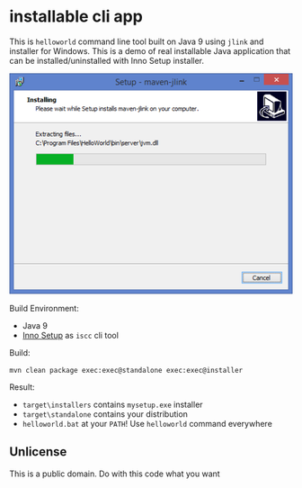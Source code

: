 # installable cli app

This is `helloworld` command line tool built on Java 9 using `jlink` and 
installer for Windows. This is a demo of real installable Java application that
can be installed/uninstalled with Inno Setup installer.

![1](https://raw.githubusercontent.com/char16t/i/master/maven-jlink-1.png)

Build Environment:

 * Java 9
 * [Inno Setup](http://www.jrsoftware.org/isdl.php) as `iscc` cli tool

Build:
```
mvn clean package exec:exec@standalone exec:exec@installer
```

Result:

 * `target\installers` contains `mysetup.exe` installer
 * `target\standalone` contains your distribution
 * `helloworld.bat` at your `PATH`! Use `helloworld` command everywhere
 
 ## Unlicense
 This is a public domain. Do with this code what you want
 
